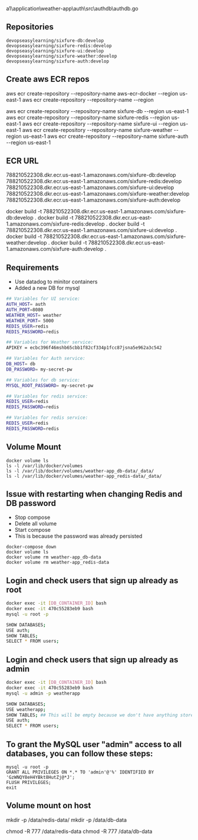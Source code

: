 a1\application\weather-app\auth\src\authdb\authdb.go


## Repositories
```
devopseasylearning/sixfure-db:develop
devopseasylearning/sixfure-redis:develop
devopseasylearning/sixfure-ui:develop
devopseasylearning/sixfure-weather:develop
devopseasylearning/sixfure-auth:develop
```

## Create aws ECR repos
aws ecr create-repository --repository-name aws-ecr-docker --region us-east-1
aws ecr create-repository --repository-name <your-repo-name> --region <your-region>

aws ecr create-repository --repository-name sixfure-db --region us-east-1
aws ecr create-repository --repository-name sixfure-redis --region us-east-1
aws ecr create-repository --repository-name sixfure-ui --region us-east-1
aws ecr create-repository --repository-name sixfure-weather --region us-east-1
aws ecr create-repository --repository-name sixfure-auth --region us-east-1

## ECR URL
788210522308.dkr.ecr.us-east-1.amazonaws.com/sixfure-db:develop
788210522308.dkr.ecr.us-east-1.amazonaws.com/sixfure-redis:develop
788210522308.dkr.ecr.us-east-1.amazonaws.com/sixfure-ui:develop
788210522308.dkr.ecr.us-east-1.amazonaws.com/sixfure-weather:develop
788210522308.dkr.ecr.us-east-1.amazonaws.com/sixfure-auth:develop

docker build -t 788210522308.dkr.ecr.us-east-1.amazonaws.com/sixfure-db:develop . 
docker build -t 788210522308.dkr.ecr.us-east-1.amazonaws.com/sixfure-redis:develop . 
docker build -t 788210522308.dkr.ecr.us-east-1.amazonaws.com/sixfure-ui:develop .
docker build -t 788210522308.dkr.ecr.us-east-1.amazonaws.com/sixfure-weather:develop .
docker build -t 788210522308.dkr.ecr.us-east-1.amazonaws.com/sixfure-auth:develop .


## Requirements
- Use datadog to minitor containers
- Added a new DB for mysql

```sh
## Variables for UI service:
AUTH_HOST= auth
AUTH_PORT=8080
WEATHER_HOST= weather
WEATHER_PORT= 5000
REDIS_USER=redis
REDIS_PASSWORD=redis

## Variables for Weather service:
APIKEY = ecbc396f46mshb65cbb1f82cf334p1fcc87jsna5e962a3c542

## Variables for Auth service:
DB_HOST= db
DB_PASSWORD= my-secret-pw

## Variables for db service:
MYSQL_ROOT_PASSWORD= my-secret-pw

## Variables for redis service:
REDIS_USER=redis
REDIS_PASSWORD=redis

## Variables for redis service:
REDIS_USER=redis
REDIS_PASSWORD=redis	
```


## Volume Mount
```
docker volume ls
ls -l /var/lib/docker/volumes
ls -l /var/lib/docker/volumes/weather-app_db-data/_data/
ls -l /var/lib/docker/volumes/weather-app_redis-data/_data/
```

## Issue with restarting when changing Redis and DB password
- Stop compose
- Delete all volume 
- Start compose 
- This is because the password was already persisted
```
docker-compose down
docker volume ls
docker volume rm weather-app_db-data
docker volume rm weather-app_redis-data
```

## Login and check users that sign up already as root
```sh
docker exec -it [DB_CONTAINER_ID] bash
docker exec -it 470c55283eb9 bash
mysql -u root -p

SHOW DATABASES;
USE auth;
SHOW TABLES;
SELECT * FROM users;
```

## Login and check users that sign up already as admin
```sh
docker exec -it [DB_CONTAINER_ID] bash
docker exec -it 470c55283eb9 bash
mysql -u admin -p weatherapp

SHOW DATABASES;
USE weatherapp;
SHOW TABLES; ## This will be empty because we don't have anything store in there. everything is stored in the default table and admin do not have access. Most login as root
USE auth;
SELECT * FROM users;
```

## To grant the MySQL user "admin" access to all databases, you can follow these steps:
```
mysql -u root -p
GRANT ALL PRIVILEGES ON *.* TO 'admin'@'%' IDENTIFIED BY 'GzWNQY8eH4YBkt8HutZj@*J';
FLUSH PRIVILEGES;
exit
```

## Volume mount on host
mkdir -p /data/redis-data/
mkdir -p /data/db-data

chmod -R 777 /data/redis-data
chmod -R 777 /data/db-data


